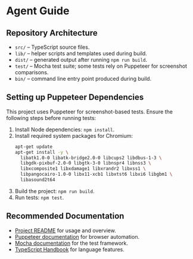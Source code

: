 # Agent Guide

## Repository Architecture
- `src/` – TypeScript source files.
- `lib/` – helper scripts and templates used during build.
- `dist/` – generated output after running `npm run build`.
- `test/` – Mocha test suite; some tests rely on Puppeteer for screenshot comparisons.
- `bin/` – command line entry point produced during build.

## Setting up Puppeteer Dependencies
This project uses Puppeteer for screenshot-based tests. Ensure the following steps before running tests:
1. Install Node dependencies: `npm install`.
2. Install required system packages for Chromium:
   ```bash
   apt-get update
   apt-get install -y \
     libatk1.0-0 libatk-bridge2.0-0 libcups2 libdbus-1-3 \
     libgdk-pixbuf-2.0-0 libgtk-3-0 libnspr4 libnss3 \
     libxcomposite1 libxdamage1 libxrandr2 libxss1 \
     libpangocairo-1.0-0 libx11-xcb1 libxtst6 libxi6 libgbm1 \
     libasound2t64
   ```
3. Build the project: `npm run build`.
4. Run tests: `npm test`.

## Recommended Documentation
- [Project README](README.md) for usage and overview.
- [Puppeteer documentation](https://pptr.dev/) for browser automation.
- [Mocha documentation](https://mochajs.org/) for the test framework.
- [TypeScript Handbook](https://www.typescriptlang.org/docs/) for language features.

